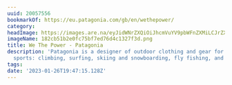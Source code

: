 ```yaml
---
uuid: 20057556
bookmarkOf: https://eu.patagonia.com/gb/en/wethepower/
category:
headImage: https://images.are.na/eyJidWNrZXQiOiJhcmVuYV9pbWFnZXMiLCJrZXkiOiIyMDA1NzU1Ni9vcmlnaW5hbF8xODJjYjUxYjJlMGZjNzViZjdlZDc2ZDRjMTMyN2YzZC5wbmciLCJlZGl0cyI6eyJyZXNpemUiOnsid2lkdGgiOjEyMDAsImhlaWdodCI6MTIwMCwiZml0IjoiaW5zaWRlIiwid2l0aG91dEVubGFyZ2VtZW50Ijp0cnVlfSwid2VicCI6eyJxdWFsaXR5Ijo5MH0sImpwZWciOnsicXVhbGl0eSI6OTB9LCJyb3RhdGUiOm51bGx9fQ==?bc=0
imageName: 182cb51b2e0fc75bf7ed76d4c1327f3d.png
title: We The Power - Patagonia
description: 'Patagonia is a designer of outdoor clothing and gear for the silent
  sports: climbing, surfing, skiing and snowboarding, fly fishing, and trail running'
tags:
date: '2023-01-26T19:47:15.128Z'
---
```

